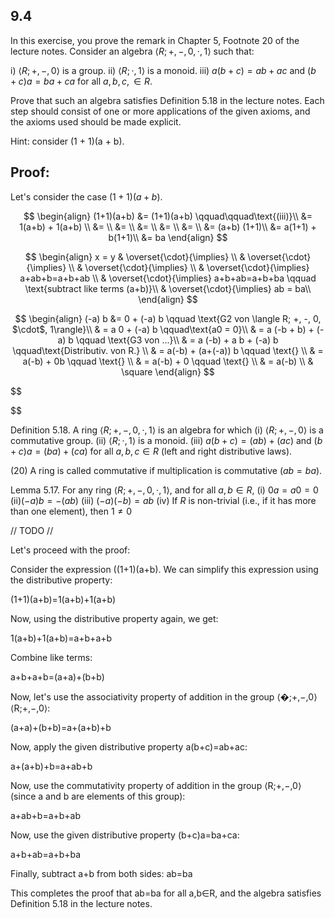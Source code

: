 
## 9.4
In this exercise, you prove the remark in Chapter 5, Footnote 20 of the lecture notes. Consider an algebra $\langle R; +, -, 0, \cdot, 1\rangle$ such that:

i) $\langle R; +, -, 0\rangle$ is a group.
ii) $\langle R; \cdot, 1\rangle$ is a monoid.
iii) $a(b + c) = ab + ac$ and $(b + c)a = ba + ca$ for all $a, b, c, \in R$.

Prove that such an algebra satisfies Definition 5.18 in the lecture notes. Each step should consist of one or more applications of the given axioms, and the axioms used should be made explicit.

Hint: consider (1 + 1)(a + b).



## **Proof**:

Let's consider the case $(1+1)(a+b)$. 


$$
\begin{align}
(1+1)(a+b) &= (1+1)(a+b) \qquad\qquad\text{(iii)}\\
&= 1(a+b) + 1(a+b) \\
&= \\
&= \\
&= \\
&= \\
&= \\
&= (a+b) (1+1)\\
&= a(1+1) + b(1+1)\\
&= ba
\end{align}
$$



$$
\begin{align}
x = y & \overset{\cdot}{\implies} \\
& \overset{\cdot}{\implies} \\
& \overset{\cdot}{\implies} \\
& \overset{\cdot}{\implies} a+ab+b=a+b+ab \\
& \overset{\cdot}{\implies} a+b+ab=a+b+ba \qquad \text{subtract like terms (a+b)}\\
& \overset{\cdot}{\implies} ab = ba\\
\end{align}
$$






$$
\begin{align}
(-a) b &= 0 + (-a) b \qquad \text{G2 von \langle R; +, -, 0, $\cdot$, 1\rangle}\\
& = a 0 + (-a) b \qquad\text{a0 = 0}\\
& = a (-b + b) + (-a) b \qquad \text{G3 von ...}\\
& = a (-b) + a b + (-a) b \qquad\text{Distributiv. von R.} \\
& = a(-b) + (a+(-a)) b \qquad \text{} \\
& = a(-b) + 0b \qquad \text{} \\
& = a(-b) + 0 \qquad \text{} \\
& = a(-b) \\
& \square
\end{align}
$$



$$

$$




Definition 5.18.
A ring $\langle R; +, -, 0, \cdot, 1\rangle$ is an algebra for which
(i) $\langle R; +, -, 0\rangle$ is a commutative group.
(ii) $\langle R; \cdot, 1\rangle$ is a monoid.
(iii) $a(b + c) = (ab) + (ac)$ and $(b + c)a = (ba) + (ca)$ for all $a, b, c \in R$ (left and right distributive laws).

(20) A ring is called commutative if multiplication is commutative $(ab = ba)$.








Lemma 5.17. For any ring $\langle R; +, -, 0, \cdot, 1\rangle$, and for all $a, b \in R$,
(i) $0a = a0 = 0$
(ii)$(−a)b = −(ab)$
(iii) $(−a)(−b) = ab$
(iv) If $R$ is non-trivial (i.e., if it has more than one element), then $1 \neq 0$







// TODO //


Let's proceed with the proof:

Consider the expression ((1+1)(a+b). We can simplify this expression using the distributive property:

(1+1)(a+b)=1(a+b)+1(a+b)

Now, using the distributive property again, we get:

1(a+b)+1(a+b)=a+b+a+b

Combine like terms:

a+b+a+b=(a+a)+(b+b)

Now, let's use the associativity property of addition in the group ⟨�;+,−,0⟩⟨R;+,−,0⟩:

(a+a)+(b+b)=a+(a+b)+b

Now, apply the given distributive property a(b+c)=ab+ac:

a+(a+b)+b=a+ab+b

Now, use the commutativity property of addition in the group ⟨R;+,−,0⟩ (since a and b are elements of this group):

a+ab+b=a+b+ab

Now, use the given distributive property (b+c)a=ba+ca:

a+b+ab=a+b+ba

Finally, subtract a+b from both sides:
ab=ba

This completes the proof that ab=ba for all a,b∈R, and the algebra satisfies Definition 5.18 in the lecture notes.








